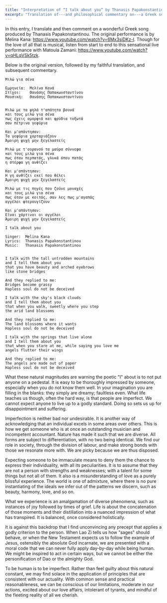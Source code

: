 ```yaml
---
title: "Interpretation of “I talk about you” by Thanasis Papakonstantinou"
excerpt: "Translation of---and philosophical commentary on---a Greek song whose translated title is 'I talk about you'."
---
```


In this entry, I translate and then comment on a wonderful Greek song
produced by Thanasis Papakonstantinou. The original performance is by
Melina Kana: <https://www.youtube.com/watch?v=6Mx3siDKz-I>. Though for
the love of all that is musical, listen from start to end to this
sensational live performance with Matoula Zamani:
<https://www.youtube.com/watch?v=qHLqVSk5tzk>.

Below is the original version, followed by my faithful translation,
and subsequent commentary.

```
Μιλώ για σένα

Εμρηνεία:  Μελίνα Κανά
Στίχοι:    Θανάσης Παπακωνσταντίνου
Μουσική:   Θανάσης Παπακωνσταντίνου


Μιλώ με τα ψηλά τ'απάτητα βουνά
και τους μιλώ για σένα
πως έχεις ομορφιά και φρύδια τοξωτά
σαν πέτρινα γεφύρια

Και μ'απάντησαν:
Τα γεφύρια χορταριάζουν
Άμοιρη ψυχή μην ξεγελαστείς

Μιλώ με τ'ουρανού τα μαύρα σύννεφα
και τους μιλώ για σένα
πως όταν περπατάς, γλυκά όπου πατάς
η στέρφα γη ανθίζει

Και μ'απάντησαν:
Η γη ανθίζει εκεί που θέλει
Άμοιρη ψυχή μην ξεγελαστείς

Μιλώ με τις πηγές που ζούνε μοναχές
και τους μιλώ για σένα
πως όταν με κοιτάς, σαν λες πως μ'αγαπάς
αγγέλοι φτερουγίζουν

Και μ'απάντησαν:
Είναι χάρτινοι οι αγγέλοι
Άμοιρη ψυχή μην ξεγελαστείς
```

```
I talk about you

Singer:  Melina Kana
Lyrics:  Thanasis Papakonstantinou
Music:   Thanasis Papakonstantinou


I talk with the tall untrodden mountains
and I tell them about you
that you have beauty and arched eyebrows
like stone bridges

And they replied to me:
Bridges become grassy
Hapless soul do not be deceived

I talk with the sky's black clouds
and I tell them about you
that when you walk, sweetly where you step
the arid land blossoms

And they replied to me:
The land blossoms where it wants
Hapless soul do not be deceived

I talk with the springs that live alone
and I tell them about you
that when you stare at me, while saying you love me
angels flutter their wings

And they replied to me:
The angels are made out of paper
Hapless soul do not be deceived
```

What these natural magnitudes are warning the poetic "I" about is to
not put anyone on a pedestal. It is easy to be thoroughly impressed by
someone, especially when you do not know them well. In your
imagination you are filling in the blanks: they simply are dreamy;
faultless even. What life teaches us though, often the hard way, is
that people are imperfect. We cannot expect anyone to live up to a
godly standard. Doing so sets us up for disappointment and suffering.

Imperfection is neither bad nor undesirable. It is another way of
acknowledging that an individual excels in some areas over others.
This is how we get someone who is at once an outstanding musician and
incompetent accountant. Nature has made it such that we are diverse.
All forms are subject to differentiation, with no two being identical.
We find our role in society, through the division of labour, and make
strong bonds with those we resonate more with. We are picky because we
are thus disposed.

Expecting someone to be immaculate means to deny them the chance to
express their individuality, with all its peculiarities. It is to
assume that they are not a person with strengths and weaknesses; with
a talent for some things but not all of them. It also is a
misunderstanding of love as a purely blissful experience. The world is
one of admixture, where there is no pure instantiating of the ideals
we infer out of the patterns we discern, such as beauty, harmony, love,
and so on.

What we experience is an amalgamation of diverse phenomena, such as
instances of joy followed by times of grief. Life is about the
concatenation of those moments and their distillation into a nuanced
impression of what has transpired. It is balanced, once considered
holistically.

It is against this backdrop that I find unconvincing any precept that
applies a godly criterion to the person. When Lao Zi tells us how
"sages" should behave, or when the New Testament expects us to follow
the example of Jesus, ostensibly the absolute God incarnate, we are
presented with a moral code that we can never fully apply day-by-day
while being human. We might be inspired to act in certain ways, but we
cannot be either the personification of Dao or the almighty God.

To be human is to be imperfect. Rather than feel guilty about this
natural constant, we may find solace in the application of principles
that are consistent with our actuality. With common sense and
practical reasonableness, we can be conscious of our limitations,
moderate in our actions, excited about our love affairs, intolerant of
tyrants, and mindful of the fleeting reality of all we cherish.
